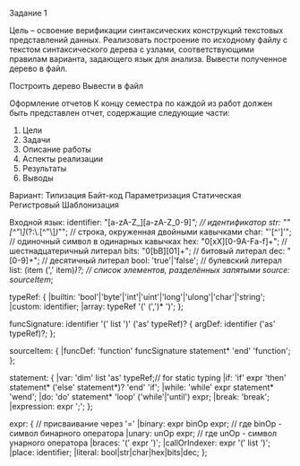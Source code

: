 Задание 1

Цель – освоение верификации синтаксических конструкций текстовых представлений данных.
Реализовать построение по исходному файлу с текстом синтаксического дерева с узлами,
соответствующими правилам варианта, задающего язык для анализа. Вывести полученное дерево
в файл. 

Построить дерево
Вывести в файл


Оформление отчетов
К концу семестра по каждой из работ должен быть представлен отчет, содержащие следующие
части:
1. Цели
2. Задачи
3. Описание работы
4. Аспекты реализации
5. Результаты
6. Выводы 

Вариант:
Типизация   Байт-код    Параметризация
Статическая Регистровый Шаблонизация

Входной язык:
identifier: "[a-zA-Z_][a-zA-Z_0-9]*"; 	// идентификатор
str: "\"[^\"\\]*(?:\\.[^\"\\]*)*\""; 	// строка, окруженная двойными кавычками
char: "'[^']'"; 						// одиночный символ в одинарных кавычках
hex: "0[xX][0-9A-Fa-f]+"; 				// шестнадцатеричный литерал
bits: "0[bB][01]+"; 					// битовый литерал
dec: "[0-9]+"; 							// десятичный литерал
bool: 'true'|'false'; 					// булевский литерал
list<item>: (item (',' item)*)?; 		// список элементов, разделённых запятыми
source: sourceItem*;

typeRef: {
 |builtin: 'bool'|'byte'|'int'|'uint'|'long'|'ulong'|'char'|'string';
 |custom: identifier;
 |array: typeRef '(' (',')* ')';
};


funcSignature: identifier '(' list<argDef> ')' ('as' typeRef)? {
 argDef: identifier ('as' typeRef)?;
};


sourceItem: {
 |funcDef: 'function' funcSignature statement* 'end' 'function';
};


statement: {
 |var: 'dim' list<identifier> 'as' typeRef;// for static typing
 |if: 'if' expr 'then' statement* ('else' statement*)? 'end' 'if';
 |while: 'while' expr statement* 'wend';
 |do: 'do' statement* 'loop' ('while'|'until') expr;
 |break: 'break';
 |expression: expr ';';
};


expr: { // присваивание через '='
 |binary: expr binOp expr; // где binOp - символ бинарного оператора
 |unary: unOp expr; // где unOp - символ унарного оператора
 |braces: '(' expr ')';
 |callOrIndexer: expr '(' list<expr> ')';
 |place: identifier;
 |literal: bool|str|char|hex|bits|dec;
}; 

